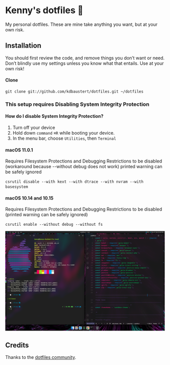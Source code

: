 # Kenny's dotfiles 

My personal dotfiles. These are mine take anything you want, but at your own risk.

## Installation

You should first review the code, and remove things you don’t want or need. Don’t blindly use my settings unless you know what that entails. Use at your own risk!

#### Clone

```
git clone git://github.com/kdbaustert/dotfiles.git ~/dotfiles
```

### This setup requires Disabling System Integrity Protection

#### How do I disable System Integrity Protection?

1. Turn off your device
2. Hold down `command` `⌘R` while booting your device.
3. In the menu bar, choose `Utilities`, then `Terminal`

#### macOS 11.0.1

Requires Filesystem Protections and Debugging Restrictions to be disabled (workaround because --without debug does not work) printed warning can be safely ignored

```
csrutil disable --with kext --with dtrace --with nvram --with basesystem
```

#### macOS 10.14 and 10.15

Requires Filesystem Protections and Debugging Restrictions to be disabled (printed warning can be safely ignored)

```
csrutil enable --without debug --without fs
```

![Screenshot 1](/screenshots/ScreenShot1.png?raw=true 'Screenshot')

## Credits

Thanks to the [dotfiles community](https://dotfiles.github.io).
